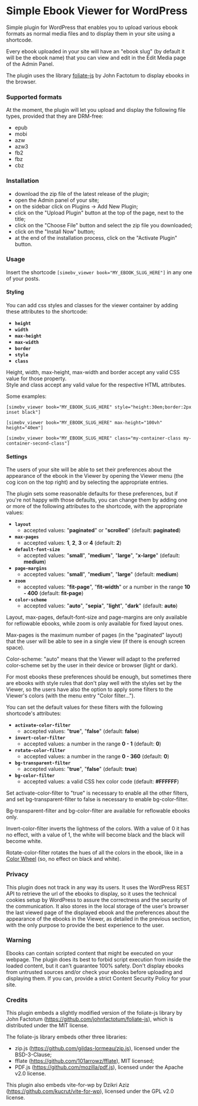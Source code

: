 # Simple Ebook Viewer for WordPress

Simple plugin for WordPress that enables you to upload various ebook formats as normal media files and to display them in your site using a shortcode.

Every ebook uploaded in your site will have an "ebook slug" (by default it will be the ebook name) that you can view and edit in the Edit Media page of the Admin Panel.

The plugin uses the library [foliate-js](https://github.com/johnfactotum/foliate-js) by John Factotum to display ebooks in the browser.

### Supported formats

At the moment, the plugin will let you upload and display the following file types, provided that they are DRM-free:
* epub
* mobi
* azw
* azw3
* fb2
* fbz
* cbz

### Installation

* download the zip file of the latest release of the plugin;
* open the Admin panel of your site;
* on the sidebar click on Plugins -> Add New Plugin;
* click on the "Upload Plugin" button at the top of the page, next to the title;
* click on the "Choose File" button and select the zip file you downloaded;
* click on the "Install Now" button;
* at the end of the installation process, click on the "Activate Plugin" button.

### Usage

Insert the shortcode `[simebv_viewer book="MY_EBOOK_SLUG_HERE"]` in any one of your posts.

#### Styling

You can add css styles and classes for the viewer container by adding these attributes to the shortcode:
* **`height`**
* **`width`**
* **`max-height`**
* **`max-width`**
* **`border`**
* **`style`**
* **`class`**

Height, width, max-height, max-width and border accept any valid CSS value for those property. <br>
Style and class accept any valid value for the respective HTML attributes.

Some examples:

`[simebv_viewer book="MY_EBOOK_SLUG_HERE" style="height:30em;border:2px inset black"]`

`[simebv_viewer book="MY_EBOOK_SLUG_HERE" max-height="100vh" height="40em"]`

`[simebv_viewer book="MY_EBOOK_SLUG_HERE" class="my-container-class my-container-second-class"]`

#### Settings

The users of your site will be able to set their preferences about the appearance of the ebook in the Viewer by opening the Viewer menu (the cog icon on the top right) and by selecting the appropriate entries.

The plugin sets some reasonable defaults for these preferences, but if you're not happy with those defaults, you can change them by adding one or more of the following attributes to the shortcode, with the appropriate values:
* **`layout`**
  - accepted values: "**paginated**" or "**scrolled**" (default: **paginated**)
* **`max-pages`**
  - accepted values: **1**, **2**, **3** or **4** (default: **2**)
* **`default-font-size`**
  - accepted values: "**small**", "**medium**", "**large**", "**x-large**" (default: **medium**)
* **`page-margins`**
  - accepted values: "**small**", "**medium**", "**large**" (default: **medium**)
* **`zoom`**
  - accepted values: "**fit-page**", "**fit-width**" or a number in the range **10 - 400** (default: **fit-page**)
* **`color-scheme`**
  - accepted values: "**auto**", "**sepia**", "**light**", "**dark**" (default: **auto**)

Layout, max-pages, default-font-size and page-margins are only available for reflowable ebooks, while zoom is only available for fixed layout ones.

Max-pages is the maximum number of pages (in the "paginated" layout) that the user will be able to see in a single view (if there is enough screen space).

Color-scheme: "auto" means that the Viewer will adapt to the preferred color-scheme set by the user in their device or browser (light or dark).

For most ebooks these preferences should be enough, but sometimes there are ebooks with style rules that don't play well with the styles set by the Viewer, so the users have also the option to apply some filters to the Viewer's colors (with the menu entry "Color filter...").

You can set the default values for these filters with the following shortcode's attributes:
* **`activate-color-filter`**
  - accepted values: "**true**", "**false**" (default: **false**)
* **`invert-color-filter`**
  - accepted values: a number in the range **0 - 1** (default: **0**)
* **`rotate-color-filter`**
  - accepted values: a number in the range **0 - 360** (default: **0**)
* **`bg-transparent-filter`**
  - accepted values: "**true**", "**false**" (default: **true**)
* **`bg-color-filter`**
  - accepted values: a valid CSS hex color code (default: **#FFFFFF**)

Set activate-color-filter to "true" is necessary to enable all the other filters, and set bg-transparent-filter to false is necessary to enable bg-color-filter.

Bg-transparent-filter and bg-color-filter are available for reflowable ebooks only.

Invert-color-filter inverts the lightness of the colors. With a value of 0 it has no effect, with a value of 1, the white will become black and the black will become white.

Rotate-color-filter rotates the hues of all the colors in the ebook, like in a [Color Wheel](https://developer.mozilla.org/en-US/docs/Glossary/Color_wheel) (so, no effect on black and white).

### Privacy

This plugin does not track in any way its users. It uses the WordPress REST API to retrieve the url of the ebooks to display, so it uses the technical cookies setup by WordPress to assure the correctness and the security of the communication.
It also stores in the local storage of the user's browser the last viewed page of the displayed ebook and the preferences about the appearance of the ebooks in the Viewer, as detailed in the previous section, with the only purpose to provide the best experience to the user.

### Warning

Ebooks can contain scripted content that might be executed on your webpage. The plugin does its best to forbid script execution from inside the loaded content, but it can't guarantee 100% safety. Don't display ebooks from untrusted sources and/or check your ebooks before uploading and displaying them. If you can, provide a strict Content Security Policy for your site.

### Credits

This plugin embeds a slightly modified version of the foliate-js library
by John Factotum (https://github.com/johnfactotum/foliate-js),
which is distributed under the MIT license.

The foliate-js library embeds other three libraries:
* zip.js (https://github.com/gildas-lormeau/zip.js), licensed under the BSD-3-Clause;
* fflate (https://github.com/101arrowz/fflate), MIT licensed;
* PDF.js (https://github.com/mozilla/pdf.js), licensed under the Apache v2.0 license.

This plugin also embeds vite-for-wp by Dzikri Aziz (https://github.com/kucrut/vite-for-wp),
licensed under the GPL v2.0 license.
